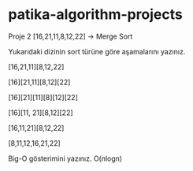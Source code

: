 # patika-algorithm-projects

Proje 2
[16,21,11,8,12,22] -> Merge Sort

Yukarıdaki dizinin sort türüne göre aşamalarını yazınız.

[16,21,11][8,12,22]

[16][21,11][8,12][22]

[16][21][11][8][12][22]

[16][11, 21][8,12][22]

[16,11,21][8,12,22]

[8,11,12,16,21,22]


Big-O gösterimini yazınız.
O(nlogn)
